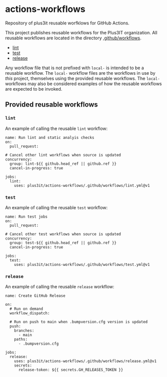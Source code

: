 # actions-workflows
Repository of plus3it reusable worfklows for GitHub Actions.

This project publishes reusable workflows for the Plus3IT organization. All reusable
workflows are located in the directory [.github/workflows](.github/workflows).

* [lint](.github/workflows/lint.yml)
* [test](.github/workflows/test.yml)
* [release](.github/workflows/release.yml)

Any workflow file that is not prefixed with `local-` is intended to be a reusable
workflow. The `local-` workflow files are the workflows in use by _this_ project,
themselves using the provided reusable workflows. The `local-` workflows may also
be considered examples of how the reusable workflows are expected to be invoked.

## Provided reusable workflows

### `lint`

An example of calling the reusable `lint` workflow:

```
name: Run lint and static analyis checks
on:
  pull_request:

# Cancel other lint workflows when source is updated
concurrency:
  group: lint-${{ github.head_ref || github.ref }}
  cancel-in-progress: true

jobs:
  lint:
    uses: plus3it/actions-workflows/.github/workflows/lint.yml@v1
```

### `test`

An example of calling the reusable `test` workflow:

```
name: Run test jobs
on:
  pull_request:

# Cancel other test workflows when source is updated
concurrency:
  group: test-${{ github.head_ref || github.ref }}
  cancel-in-progress: true

jobs:
  test:
    uses: plus3it/actions-workflows/.github/workflows/test.yml@v1
```

### `release`

An example of calling the reusable `release` workflow:

```
name: Create GitHub Release

on:
  # Run on demand
  workflow_dispatch:

  # Run on push to main when .bumpversion.cfg version is updated
  push:
    branches:
      - main
    paths:
      - .bumpversion.cfg

jobs:
  release:
    uses: plus3it/actions-workflows/.github/workflows/release.yml@v1
    secrets:
      release-token: ${{ secrets.GH_RELEASES_TOKEN }}
```
